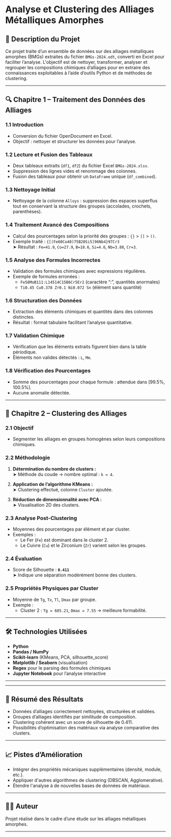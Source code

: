 # Analyse et Clustering des Alliages Métalliques Amorphes

## 📘 Description du Projet

Ce projet traite d’un ensemble de données sur des alliages métalliques amorphes (BMGs) extraites du fichier `BMGs-2024.odt`, converti en Excel pour faciliter l’analyse. L'objectif est de nettoyer, transformer, analyser et regrouper les compositions chimiques d’alliages pour en extraire des connaissances exploitables à l’aide d’outils Python et de méthodes de clustering.

---

## 🔍 Chapitre 1 – Traitement des Données des Alliages

### 1.1 Introduction
- Conversion du fichier OpenDocument en Excel.
- Objectif : nettoyer et structurer les données pour l’analyse.

### 1.2 Lecture et Fusion des Tableaux
- Deux tableaux extraits (`df1`, `df2`) du fichier Excel `BMGs-2024.xlsx`.
- Suppression des lignes vides et renommage des colonnes.
- Fusion des tableaux pour obtenir un `DataFrame` unique (`df_combined`).

### 1.3 Nettoyage Initial
- Nettoyage de la colonne `Alloys` : suppression des espaces superflus tout en conservant la structure des groupes (accolades, crochets, parenthèses).

### 1.4 Traitement Avancé des Compositions
- Calcul des pourcentages selon la priorité des groupes : `{}` > `[]` > `()`.
- Exemple traité : `{[(Fe60Co40)75B20Si5]96Nb4}97Cr3`  
  ➤ Résultat : `Fe=41.9`, `Co=27.9`, `B=18.6`, `Si=4.6`, `Nb=3.88`, `Cr=3`.

### 1.5 Analyse des Formules Incorrectes
- Validation des formules chimiques avec expressions régulières.
- Exemple de formules erronées :
  - `Fe58MoB111:L14514C15B6Cr5Er2` (caractère “:”, quantités anormales)
  - `Ti0.45 Cu0.378 Zr0.1 Ni0.072 Sn` (élément sans quantité)

### 1.6 Structuration des Données
- Extraction des éléments chimiques et quantités dans des colonnes distinctes.
- Résultat : format tabulaire facilitant l’analyse quantitative.

### 1.7 Validation Chimique
- Vérification que les éléments extraits figurent bien dans la table périodique.
- Éléments non valides détectés : `L`, `Mm`.

### 1.8 Vérification des Pourcentages
- Somme des pourcentages pour chaque formule : attendue dans [99.5%, 100.5%].
- Aucune anomalie détectée.

---

## 🤖 Chapitre 2 – Clustering des Alliages

### 2.1 Objectif
- Segmenter les alliages en groupes homogènes selon leurs compositions chimiques.

### 2.2 Méthodologie
1. **Détermination du nombre de clusters :**  
   ➤ Méthode du coude → nombre optimal : `k = 4`.

2. **Application de l’algorithme KMeans :**  
   ➤ Clustering effectué, colonne `Cluster` ajoutée.

3. **Réduction de dimensionnalité avec PCA :**  
   ➤ Visualisation 2D des clusters.

### 2.3 Analyse Post-Clustering
- Moyennes des pourcentages par élément et par cluster.
- Exemples :
  - Le Fer (`Fe`) est dominant dans le cluster 2.
  - Le Cuivre (`Cu`) et le Zirconium (`Zr`) varient selon les groupes.

### 2.4 Évaluation
- Score de Silhouette : **`0.411`**  
  ➤ Indique une séparation modérément bonne des clusters.

### 2.5 Propriétés Physiques par Cluster
- Moyenne de `Tg`, `Tx`, `Tl`, `Dmax` par groupe.
- Exemple :
  - Cluster 2 : `Tg = 685.21`, `Dmax = 7.55` → meilleure formabilité.

---

## 🛠️ Technologies Utilisées

- **Python**
- **Pandas / NumPy**
- **Scikit-learn** (KMeans, PCA, silhouette_score)
- **Matplotlib / Seaborn** (visualisation)
- **Regex** pour le parsing des formules chimiques
- **Jupyter Notebook** pour l’analyse interactive

---


---

## 📌 Résumé des Résultats

- Données d’alliages correctement nettoyées, structurées et validées.
- Groupes d’alliages identifiés par similitude de composition.
- Clustering cohérent avec un score de silhouette de 0.411.
- Possibilités d’optimisation des matériaux via analyse comparative des clusters.

---

## 📈 Pistes d’Amélioration

- Intégrer des propriétés mécaniques supplémentaires (densité, module, etc.).
- Appliquer d'autres algorithmes de clustering (DBSCAN, Agglomerative).
- Étendre l'analyse à de nouvelles bases de données de matériaux.

---

## 👨‍🔬 Auteur

Projet réalisé dans le cadre d’une étude sur les alliages métalliques amorphes.

---

